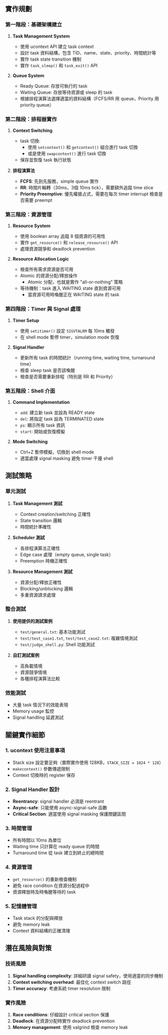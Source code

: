 ## 實作規劃
### 第一階段：基礎架構建立
1. **Task Management System**
   - 使用 ucontext API 建立 task context
   - 設計 task 資料結構，包含 TID、name、state、priority、時間統計等
   - 實作 task state transition 機制
   - 實作 `task_sleep()` 和 `task_exit()` API

2. **Queue System**
   - Ready Queue: 存放可執行的 task
   - Waiting Queue: 存放等待資源或 sleep 的 task
   - 根據排程演算法選擇適當的資料結構（FCFS/RR 用 queue，Priority 用 priority queue）

### 第二階段：排程器實作
1. **Context Switching**
   - task 切換:
      - 使用 `setcontext()` 和 `getcontext()` 組合進行 task 切換
      - 或是使用 `swapcontext()` 進行 task 切換
   - 保存並恢復 task 執行狀態

2. **排程演算法**
   - **FCFS**: 先到先服務，simple queue 實作
   - **RR**: 時間片輪轉（30ms，3個 10ms tick），需要額外追蹤 time slice
   - **Priority Preemptive**: 優先權搶占式，需要在每次 timer interrupt 檢查是否需要 preempt

### 第三階段：資源管理
1. **Resource System**
   - 使用 boolean array 追蹤 8 個資源的可用性
   - 實作 `get_resource()` 和 `release_resource()` API
   - 處理資源競爭和 deadlock prevention

2. **Resource Allocation Logic**
   - 檢查所有需求資源是否可用
   - Atomic 的資源分配/釋放操作
      - Atomic 分配，也就是實作 "all-or-nothing" 策略
   - 等待機制：task 進入 WAITING state 直到資源可用
      - 當資源可用時喚醒正在 WAITING state 的 task

### 第四階段：Timer 與 Signal 處理
1. **Timer Setup**
   - 使用 `setitimer()` 設定 `SIGVTALRM` 每 10ms 觸發
   - 在 shell mode 暫停 timer，simulation mode 恢復

2. **Signal Handler**
   - 更新所有 task 的時間統計（running time, waiting time, turnaround time）
   - 檢查 sleep task 是否該喚醒
   - 檢查是否需要重新排程（特別是 RR 和 Priority）

### 第五階段：Shell 介面
1. **Command Implementation**
   - `add`: 建立新 task 並設為 READY state
   - `del`: 將指定 task 設為 TERMINATED state
   - `ps`: 顯示所有 task 資訊
   - `start`: 開始或恢復模擬

2. **Mode Switching**
   - Ctrl+Z 暫停模擬，切換到 shell mode
   - 適當處理 signal masking 避免 timer 干擾 shell

## 測試策略
### 單元測試
1. **Task Management 測試**
   - Context creation/switching 正確性
   - State transition 邏輯
   - 時間統計準確性

2. **Scheduler 測試**
   - 各排程演算法正確性
   - Edge case 處理（empty queue, single task）
   - Preemption 時機正確性

3. **Resource Management 測試**
   - 資源分配/釋放正確性
   - Blocking/unblocking 邏輯
   - 多重資源請求處理

### 整合測試
1. **使用提供的測試案例**
   - `test/general.txt`: 基本功能測試
   - `test/test_case1.txt`, `test/test_case2.txt`: 複雜情境測試
   - `test/judge_shell.py`: Shell 功能測試

2. **自訂測試案例**
   - 高負載情境
   - 資源競爭情境
   - 各種排程演算法比較

### 效能測試
- 大量 task 情況下的效能表現
- Memory usage 監控
- Signal handling 延遲測試

## 關鍵實作細節
### 1. ucontext 使用注意事項
- Stack size 設定要足夠（實際實作使用 128KB，`STACK_SIZE = 1024 * 128`）
- `makecontext()` 參數傳遞限制
- Context 切換時的 register 保存

### 2. Signal Handler 設計
- **Reentrancy**: signal handler 必須是 reentrant
- **Async-safe**: 只能使用 async-signal-safe 函數
- **Critical Section**: 適當使用 signal masking 保護關鍵區間

### 3. 時間管理
- 所有時間以 10ms 為單位
- Waiting time 只計算在 ready queue 的時間
- Turnaround time 從 task 建立到終止的總時間

### 4. 資源管理
- `get_resource()` 的重新檢查機制
- 避免 race condition 在資源分配過程中
- 資源釋放時及時喚醒等待的 task

### 5. 記憶體管理
- Task stack 的分配與釋放
- 避免 memory leak
- Context 資料結構的正確清理

## 潛在風險與對策
### 技術風險
1. **Signal handling complexity**: 詳細研讀 signal safety，使用適當的同步機制
2. **Context switching overhead**: 最佳化 context switch 路徑
3. **Timer accuracy**: 考慮系統 timer resolution 限制

### 實作風險
1. **Race conditions**: 仔細設計 critical section 保護
2. **Deadlock**: 在資源分配時實作 deadlock prevention
3. **Memory management**: 使用 valgrind 檢查 memory leak
